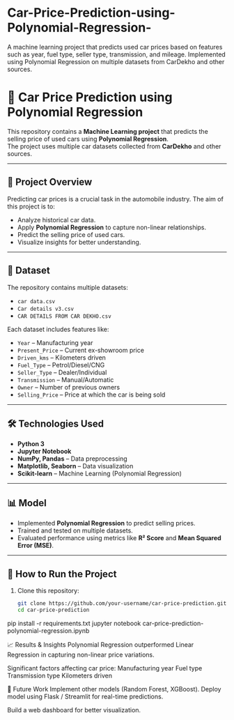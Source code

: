 # Car-Price-Prediction-using-Polynomial-Regression-
A machine learning project that predicts used car prices based on features such as year, fuel type, seller type, transmission, and mileage. Implemented using Polynomial Regression on multiple datasets from CarDekho and other sources.
# 🚗 Car Price Prediction using Polynomial Regression  

This repository contains a **Machine Learning project** that predicts the selling price of used cars using **Polynomial Regression**.  
The project uses multiple car datasets collected from **CarDekho** and other sources.  

---

## 📌 Project Overview  
Predicting car prices is a crucial task in the automobile industry. The aim of this project is to:  
- Analyze historical car data.  
- Apply **Polynomial Regression** to capture non-linear relationships.  
- Predict the selling price of used cars.  
- Visualize insights for better understanding.  

---

## 📂 Dataset  
The repository contains multiple datasets:  
- `car data.csv`  
- `Car details v3.csv`  
- `CAR DETAILS FROM CAR DEKHO.csv`  

Each dataset includes features like:  
- `Year` – Manufacturing year  
- `Present_Price` – Current ex-showroom price  
- `Driven_kms` – Kilometers driven  
- `Fuel_Type` – Petrol/Diesel/CNG  
- `Seller_Type` – Dealer/Individual  
- `Transmission` – Manual/Automatic  
- `Owner` – Number of previous owners  
- `Selling_Price` – Price at which the car is being sold  

---

## 🛠️ Technologies Used  
- **Python 3**  
- **Jupyter Notebook**  
- **NumPy, Pandas** – Data preprocessing  
- **Matplotlib, Seaborn** – Data visualization  
- **Scikit-learn** – Machine Learning (Polynomial Regression)  

---

## 📊 Model  
- Implemented **Polynomial Regression** to predict selling prices.  
- Trained and tested on multiple datasets.  
- Evaluated performance using metrics like **R² Score** and **Mean Squared Error (MSE)**.  

---

## 🚀 How to Run the Project  

1. Clone this repository:  
   ```bash
   git clone https://github.com/your-username/car-price-prediction.git
   cd car-price-prediction
pip install -r requirements.txt
jupyter notebook car-price-prediction-polynomial-regression.ipynb

📈 Results & Insights
Polynomial Regression outperformed Linear Regression in capturing non-linear price variations.

Significant factors affecting car price:
Manufacturing year
Fuel type
Transmission type
Kilometers driven

📌 Future Work
Implement other models (Random Forest, XGBoost).
Deploy model using Flask / Streamlit for real-time predictions.

Build a web dashboard for better visualization.


